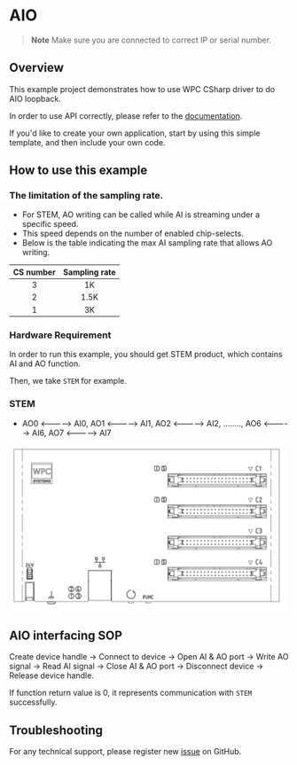 # AIO
> **Note**
> Make sure you are connected to correct IP or serial number.

## Overview

This example project demonstrates how to use WPC CSharp driver to do AIO loopback.

In order to use API correctly, please refer to the [documentation](https://wpc-systems-ltd.github.io/WPC_CSharp_driver_release/).

If you'd like to create your own application, start by using this simple template, and then include your own code.

## How to use this example

### The limitation of the sampling rate.

- For STEM, AO writing can be called while AI is streaming under a specific speed.
- This speed depends on the number of enabled chip-selects.
- Below is the table indicating the max AI sampling rate that allows AO writing.

| CS number  | Sampling rate|
|:----------:|:------------:|
|   3        | 1K           |
|   2        | 1.5K         |
|   1        | 3K           |

### Hardware Requirement

In order to run this example, you should get STEM product, which contains AI and AO function.

Then, we take `STEM` for example.

### STEM

- AO0 <-----> AI0, AO1 <-----> AI1, AO2 <-----> AI2, ........, AO6 <-----> AI6, AO7 <-----> AI7

<img src="https://github.com/WPC-Systems-Ltd/WPC_CSharp_driver_release/blob/main/Reference/Pinouts/pinout-STEM.JPG" alt="drawing" width="600"/>

## AIO interfacing SOP

Create device handle -> Connect to device -> Open AI & AO port -> Write AO signal -> Read AI signal -> Close AI & AO port -> Disconnect device -> Release device handle.

If function return value is 0, it represents communication with `STEM` successfully.

## Troubleshooting

For any technical support, please register new [issue](https://github.com/WPC-Systems-Ltd/WPC_CSharp_driver_release/issues) on GitHub.